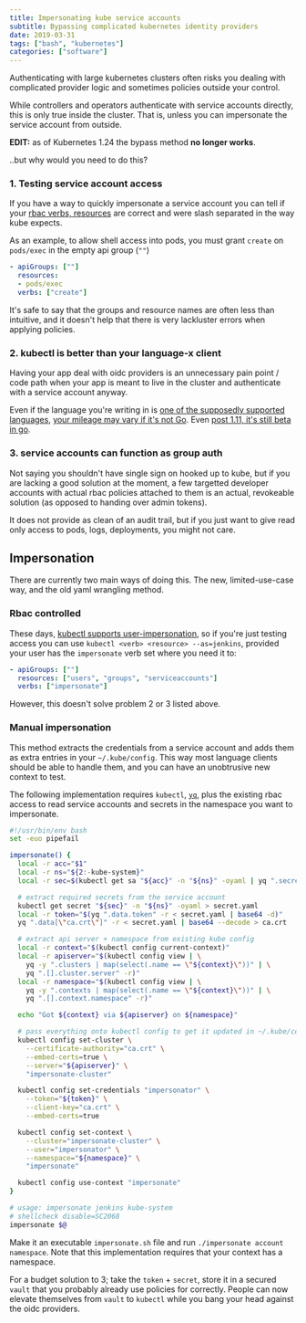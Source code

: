 ```yaml
---
title: Impersonating kube service accounts
subtitle: Bypassing complicated kubernetes identity providers
date: 2019-03-31
tags: ["bash", "kubernetes"]
categories: ["software"]
---
```


Authenticating with large kubernetes clusters often risks you dealing with complicated provider logic and sometimes policies outside your control.

While controllers and operators authenticate with service accounts directly, this is only true inside the cluster. That is, unless you can impersonate the service account from outside.

<!--more-->

**EDIT:** as of Kubernetes 1.24 the bypass method **no longer works**.

..but why would you need to do this?

### 1. Testing service account access
If you have a way to quickly impersonate a service account you can tell if your [rbac verbs, resources](https://kubernetes.io/docs/reference/access-authn-authz/rbac/) are correct and were slash separated in the way kube expects.

As an example, to allow shell access into pods, you must grant `create` on `pods/exec` in the empty api group (`""`)

```yaml
- apiGroups: [""]
  resources:
  - pods/exec
  verbs: ["create"]
```

It's safe to say that the groups and resource names are often less than intuitive, and it doesn't help that there is very lackluster errors when applying policies.

### 2. kubectl is better than your language-x client
Having your app deal with oidc providers is an unnecessary pain point / code path when your app is meant to live in the cluster and authenticate with a service account anyway.

Even if the language you're writing in is [one of the supposedly supported languages](https://kubernetes.io/docs/reference/using-api/client-libraries/), [your mileage may vary if it's not Go](https://github.com/kubernetes-client/python/issues/628). Even [post 1.11, it's still beta in go](https://kubernetes.io/docs/reference/access-authn-authz/authentication/#client-go-credential-plugins).

### 3. service accounts can function as group auth
Not saying you shouldn't have single sign on hooked up to kube, but if you are lacking a good solution at the moment, a few targetted developer accounts with actual rbac policies attached to them is an actual, revokeable solution (as opposed to handing over admin tokens).

It does not provide as clean of an audit trail, but if you just want to give read only access to pods, logs, deployments, you might not care.

## Impersonation
There are currently two main ways of doing this. The new, limited-use-case way, and the old yaml wrangling method.

### Rbac controlled
These days, [kubectl supports user-impersonation](https://kubernetes.io/docs/reference/access-authn-authz/authentication/#user-impersonation), so if you're just testing access you can use `kubectl <verb> <resource> --as=jenkins`, provided your user has the `impersonate` verb set where you need it to:

```yaml
- apiGroups: [""]
  resources: ["users", "groups", "serviceaccounts"]
  verbs: ["impersonate"]
```

However, this doesn't solve problem 2 or 3 listed above.

### Manual impersonation
This method extracts the credentials from a service account and adds them as extra entries in your `~/.kube/config`. This way most language clients should be able to handle them, and you can have an unobtrusive new context to test.

The following implementation requires `kubectl`, [`yq`](https://github.com/kislyuk/yq#installation), plus the existing rbac access to read service accounts and secrets in the namespace you want to impersonate.

```sh
#!/usr/bin/env bash
set -euo pipefail

impersonate() {
  local -r acc="$1"
  local -r ns="${2:-kube-system}"
  local -r sec=$(kubectl get sa "${acc}" -n "${ns}" -oyaml | yq ".secrets[0].name" -r)

  # extract required secrets from the service account
  kubectl get secret "${sec}" -n "${ns}" -oyaml > secret.yaml
  local -r token="$(yq ".data.token" -r < secret.yaml | base64 -d)"
  yq ".data[\"ca.crt\"]" -r < secret.yaml | base64 --decode > ca.crt

  # extract api server + namespace from existing kube config
  local -r context="$(kubectl config current-context)"
  local -r apiserver="$(kubectl config view | \
    yq -y ".clusters | map(select(.name == \"${context}\"))" | \
    yq ".[].cluster.server" -r)"
  local -r namespace="$(kubectl config view | \
    yq -y ".contexts | map(select(.name == \"${context}\"))" | \
    yq ".[].context.namespace" -r)"

  echo "Got ${context} via ${apiserver} on ${namespace}"

  # pass everything onto kubectl config to get it updated in ~/.kube/config
  kubectl config set-cluster \
    --certificate-authority="ca.crt" \
    --embed-certs=true \
    --server="${apiserver}" \
    "impersonate-cluster"

  kubectl config set-credentials "impersonator" \
    --token="${token}" \
    --client-key="ca.crt" \
    --embed-certs=true

  kubectl config set-context \
    --cluster="impersonate-cluster" \
    --user="impersonator" \
    --namespace="${namespace}" \
    "impersonate"

  kubectl config use-context "impersonate"
}

# usage: impersonate jenkins kube-system
# shellcheck disable=SC2068
impersonate $@
```

Make it an executable `impersonate.sh` file and run `./impersonate account namespace`. Note that this implementation requires that your context has a namespace.

For a budget solution to 3; take the `token` + `secret`, store it in a secured `vault` that you probably already use policies for correctly. People can now elevate themselves from `vault` to `kubectl` while you bang your head against the oidc providers.
